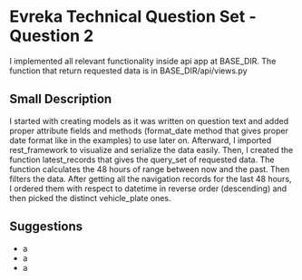 # Evreka Technical Question Set - Question 2

I implemented all relevant functionality inside api app at BASE_DIR.
The function that return requested data is in BASE_DIR/api/views.py

## Small Description

I started with creating models as it was written on question text and added proper attribute fields and methods (format_date method that gives proper date format like in the examples) to use later on. Afterward, I imported rest_framework to visualize and serialize the data easily. Then, I created the function latest_records that gives the query_set of requested data. The function calculates the 48 hours of range between now and the past. Then filters the data. After getting all the navigation records for the last 48 hours, I ordered them with respect to datetime in reverse order (descending) and then picked the distinct vehicle_plate ones.

## Suggestions
- a
- a
- a
